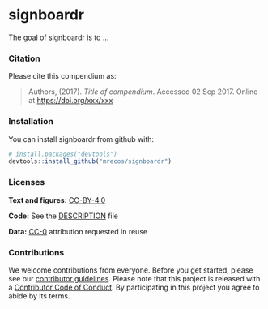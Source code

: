 
<!-- README.md is generated from README.Rmd. Please edit that file -->
signboardr
==========

The goal of signboardr is to ...

### Citation

Please cite this compendium as:

> Authors, (2017). *Title of compendium*. Accessed 02 Sep 2017. Online at <https://doi.org/xxx/xxx>

### Installation

You can install signboardr from github with:

``` r
# install.packages("devtools")
devtools::install_github("mrecos/signboardr")
```

### Licenses

**Text and figures:** [CC-BY-4.0](http://creativecommons.org/licenses/by/4.0/)

**Code:** See the [DESCRIPTION](DESCRIPTION) file

**Data:** [CC-0](http://creativecommons.org/publicdomain/zero/1.0/) attribution requested in reuse

### Contributions

We welcome contributions from everyone. Before you get started, please see our [contributor guidelines](CONTRIBUTING.md). Please note that this project is released with a [Contributor Code of Conduct](CONDUCT.md). By participating in this project you agree to abide by its terms.
